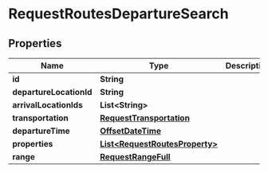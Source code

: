 

# RequestRoutesDepartureSearch

## Properties

Name | Type | Description | Notes
------------ | ------------- | ------------- | -------------
**id** | **String** |  | 
**departureLocationId** | **String** |  | 
**arrivalLocationIds** | **List&lt;String&gt;** |  | 
**transportation** | [**RequestTransportation**](RequestTransportation.md) |  | 
**departureTime** | [**OffsetDateTime**](OffsetDateTime.md) |  | 
**properties** | [**List&lt;RequestRoutesProperty&gt;**](RequestRoutesProperty.md) |  | 
**range** | [**RequestRangeFull**](RequestRangeFull.md) |  |  [optional]




